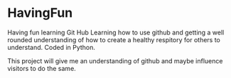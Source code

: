 # HavingFun
Having fun learning Git Hub
Learning how to use github and getting a well rounded understanding of how to create a healthy respitory for others to understand. Coded in Python.

This project will give me an understanding of github and maybe influence visitors to do the same.

